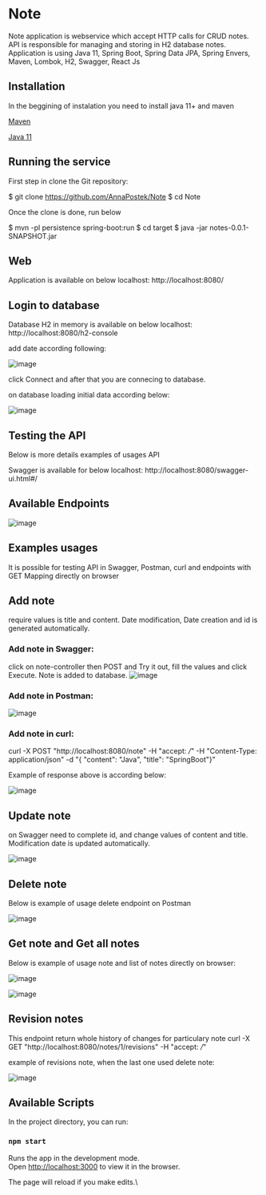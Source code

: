 # Note

Note application is webservice which accept HTTP calls for CRUD notes. API is responsible for managing and storing in H2 database notes.
Application is using Java 11, Spring Boot, Spring Data JPA, Spring Envers, Maven, Lombok, H2, Swagger, React Js

## Installation
In the beggining of instalation you need to install java 11+ and maven

[Maven](https://maven.apache.org/download.cgi)

[Java 11](https://adoptopenjdk.net/)


## Running the service 
First step in clone the Git repository:

$ git clone https://github.com/AnnaPostek/Note
$ cd Note

Once the clone is done, run below

$ mvn -pl persistence spring-boot:run
$ cd target
$ java -jar notes-0.0.1-SNAPSHOT.jar

## Web
Application is available on below localhost:
http://localhost:8080/

## Login to database
Database H2 in memory is available on below localhost:
http://localhost:8080/h2-console

add date according following:

![image](https://user-images.githubusercontent.com/56793192/112542027-5f740200-8db4-11eb-9bd9-47f63cd7cc7c.png)

click Connect and after that you are connecing to database.

on database loading initial data according below:

![image](https://user-images.githubusercontent.com/56793192/112544040-d9a58600-8db6-11eb-8ce2-d50019f62540.png)

## Testing the API 
Below is more details examples of usages API

Swagger is available for below localhost:
http://localhost:8080/swagger-ui.html#/

## Available Endpoints
![image](https://user-images.githubusercontent.com/56793192/112544683-9c8dc380-8db7-11eb-8f41-d18a6d73db40.png)

## Examples usages
It is possible for testing API in Swagger, Postman, curl and endpoints with GET Mapping directly on browser

## Add note
require values is title and content. 
Date modification, Date creation and id is generated automatically.

### Add note in Swagger: 
click on note-controller then POST and Try it out, fill the values and click Execute. Note is added to database.
![image](https://user-images.githubusercontent.com/56793192/112546801-39516080-8dba-11eb-9f51-d5a7b4d3a048.png)

### Add note in Postman:
![image](https://user-images.githubusercontent.com/56793192/112609260-9fba9b00-8e1b-11eb-971b-713b1e7a334b.png)

### Add note in curl:
curl -X POST "http://localhost:8080/note" -H "accept: */*" -H "Content-Type: application/json" -d "{ \"content\": \"Java\", \"title\": \"SpringBoot\"}"

Example of response above is according below:

![image](https://user-images.githubusercontent.com/56793192/112611361-017c0480-8e1e-11eb-9af9-bf2ed349b7db.png)

## Update note
on Swagger need to complete id, and change values of content and title. Modification date is updated automatically.

![image](https://user-images.githubusercontent.com/56793192/112547944-be894500-8dbb-11eb-9a20-4c4c1b7dce24.png)

## Delete note
Below is example of usage delete endpoint on Postman

![image](https://user-images.githubusercontent.com/56793192/112611070-a77b3f00-8e1d-11eb-91c0-ddb3d3a6ff72.png)


## Get note and Get all notes
Below is example of usage note and list of notes directly on browser:

![image](https://user-images.githubusercontent.com/56793192/112610618-2f147e00-8e1d-11eb-8a7f-ba9d7ecaddc2.png)

![image](https://user-images.githubusercontent.com/56793192/112610730-4ce1e300-8e1d-11eb-878c-8b3dcfbb70ec.png)


## Revision notes
This endpoint return whole history of changes for particulary note
curl -X GET "http://localhost:8080/notes/1/revisions" -H "accept: */*"

example of revisions note, when the last one used delete note:

![image](https://user-images.githubusercontent.com/56793192/112611724-7c451f80-8e1e-11eb-9860-92dec38df485.png)


## Available Scripts

In the project directory, you can run:

### `npm start`

Runs the app in the development mode.\
Open [http://localhost:3000](http://localhost:3000) to view it in the browser.

The page will reload if you make edits.\

